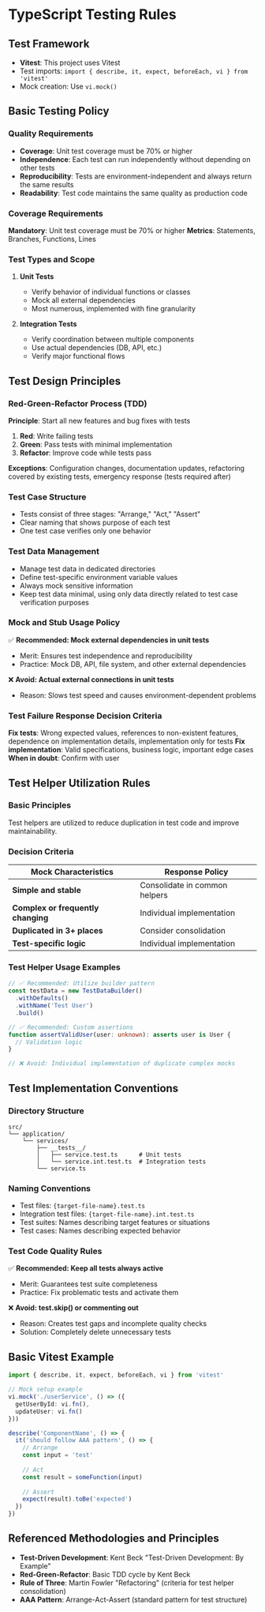 # TypeScript Testing Rules

## Test Framework
- **Vitest**: This project uses Vitest
- Test imports: `import { describe, it, expect, beforeEach, vi } from 'vitest'`
- Mock creation: Use `vi.mock()`

## Basic Testing Policy

### Quality Requirements
- **Coverage**: Unit test coverage must be 70% or higher
- **Independence**: Each test can run independently without depending on other tests
- **Reproducibility**: Tests are environment-independent and always return the same results
- **Readability**: Test code maintains the same quality as production code

### Coverage Requirements
**Mandatory**: Unit test coverage must be 70% or higher
**Metrics**: Statements, Branches, Functions, Lines

### Test Types and Scope
1. **Unit Tests**
   - Verify behavior of individual functions or classes
   - Mock all external dependencies
   - Most numerous, implemented with fine granularity

2. **Integration Tests**
   - Verify coordination between multiple components
   - Use actual dependencies (DB, API, etc.)
   - Verify major functional flows

## Test Design Principles

### Red-Green-Refactor Process (TDD)

**Principle**: Start all new features and bug fixes with tests

1. **Red**: Write failing tests
2. **Green**: Pass tests with minimal implementation
3. **Refactor**: Improve code while tests pass

**Exceptions**: Configuration changes, documentation updates, refactoring covered by existing tests, emergency response (tests required after)

### Test Case Structure
- Tests consist of three stages: "Arrange," "Act," "Assert"
- Clear naming that shows purpose of each test
- One test case verifies only one behavior

### Test Data Management
- Manage test data in dedicated directories
- Define test-specific environment variable values
- Always mock sensitive information
- Keep test data minimal, using only data directly related to test case verification purposes

### Mock and Stub Usage Policy

✅ **Recommended: Mock external dependencies in unit tests**
- Merit: Ensures test independence and reproducibility
- Practice: Mock DB, API, file system, and other external dependencies

❌ **Avoid: Actual external connections in unit tests**
- Reason: Slows test speed and causes environment-dependent problems

### Test Failure Response Decision Criteria

**Fix tests**: Wrong expected values, references to non-existent features, dependence on implementation details, implementation only for tests
**Fix implementation**: Valid specifications, business logic, important edge cases
**When in doubt**: Confirm with user

## Test Helper Utilization Rules

### Basic Principles
Test helpers are utilized to reduce duplication in test code and improve maintainability.

### Decision Criteria
| Mock Characteristics | Response Policy |
|---------------------|-----------------|
| **Simple and stable** | Consolidate in common helpers |
| **Complex or frequently changing** | Individual implementation |
| **Duplicated in 3+ places** | Consider consolidation |
| **Test-specific logic** | Individual implementation |

### Test Helper Usage Examples
```typescript
// ✅ Recommended: Utilize builder pattern
const testData = new TestDataBuilder()
  .withDefaults()
  .withName('Test User')
  .build()

// ✅ Recommended: Custom assertions
function assertValidUser(user: unknown): asserts user is User {
  // Validation logic
}

// ❌ Avoid: Individual implementation of duplicate complex mocks
```

## Test Implementation Conventions

### Directory Structure
```
src/
└── application/
    └── services/
        ├── __tests__/
        │   ├── service.test.ts      # Unit tests
        │   └── service.int.test.ts  # Integration tests
        └── service.ts
```

### Naming Conventions
- Test files: `{target-file-name}.test.ts`
- Integration test files: `{target-file-name}.int.test.ts`
- Test suites: Names describing target features or situations
- Test cases: Names describing expected behavior


### Test Code Quality Rules

✅ **Recommended: Keep all tests always active**
- Merit: Guarantees test suite completeness
- Practice: Fix problematic tests and activate them

❌ **Avoid: test.skip() or commenting out**
- Reason: Creates test gaps and incomplete quality checks
- Solution: Completely delete unnecessary tests


## Basic Vitest Example

```typescript
import { describe, it, expect, beforeEach, vi } from 'vitest'

// Mock setup example
vi.mock('./userService', () => ({
  getUserById: vi.fn(),
  updateUser: vi.fn()
}))

describe('ComponentName', () => {
  it('should follow AAA pattern', () => {
    // Arrange
    const input = 'test'
    
    // Act
    const result = someFunction(input)
    
    // Assert
    expect(result).toBe('expected')
  })
})
```

## Referenced Methodologies and Principles
- **Test-Driven Development**: Kent Beck "Test-Driven Development: By Example"
- **Red-Green-Refactor**: Basic TDD cycle by Kent Beck
- **Rule of Three**: Martin Fowler "Refactoring" (criteria for test helper consolidation)
- **AAA Pattern**: Arrange-Act-Assert (standard pattern for test structure)